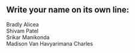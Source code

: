 ## Write your name on its own line:   

Bradly Alicea  
Shivam Patel    
Srikar Manikonda  
Madison Van
Havyarimana Charles
